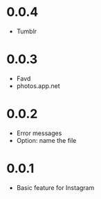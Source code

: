 # 0.0.4

- Tumblr

# 0.0.3

- Favd
- photos.app.net

# 0.0.2

- Error messages
- Option: name the file

# 0.0.1

- Basic feature for Instagram
